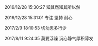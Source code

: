 
2016/12/28 15:30:27 知其然知其所以然

2016/12/28 15:31:01 专注 坚持 耐心 

2017/2/9 18:10:53 切勿思多行少

2017/8/11 9:24:35 莫要浮躁 沉心静气厚积薄发 